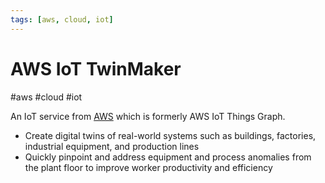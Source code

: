 ```yaml
---
tags: [aws, cloud, iot]
---
```

# AWS IoT TwinMaker 
#aws #cloud #iot

An IoT service from [AWS](Cloud%20Computing/AWS/AWS.md) which is formerly AWS IoT Things Graph.

- Create digital twins of real-world systems such as buildings, factories, industrial equipment, and production lines 
- Quickly pinpoint and address equipment and process anomalies from the plant floor to improve worker productivity and efficiency